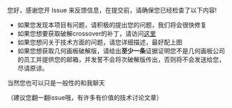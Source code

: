 您好，感谢您开 Issue 来反馈信息，在提交前，请确保您已经检查了以下内容!
- 如果您发现本项目有问题，请积极的提出您的问题，我们将会很快修复
- 如果您想要获取破解crossover的补丁，请访问[这里](http://tieba.baidu.com/p/4897237773)
- 如果您想问关于技术方面的问题，请您详细描述，最好配上图
- 如果您想获取几何画板破解版，请给出**至少一条**证据证明您不是几何画板公司的员工并提供您的邮箱，并发誓不会将次破解版传出，否则将不会发送给您，尽请原谅。

当然您也可以只是一般性的和我聊天

（建议您翻一翻issue哦，有许多有价值的技术讨论文章）
